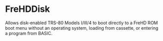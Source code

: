 # FreHDDisk
Allows disk-enabled TRS-80 Models I/III/4 to boot directly to a FreHD ROM boot menu without an operating system, loading from cassette, or entering a program from BASIC.
